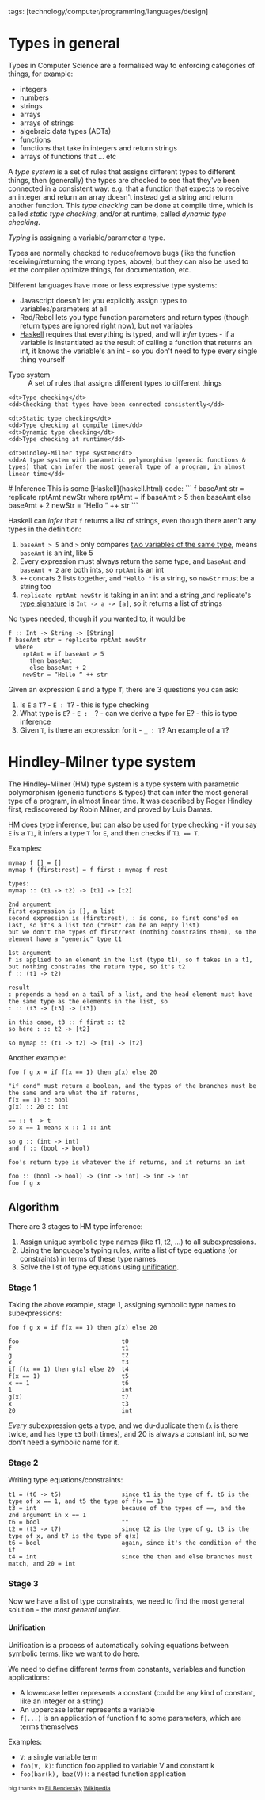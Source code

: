 tags: [technology/computer/programming/languages/design]

# Types in general

Types in Computer Science are a formalised way to enforcing categories of things, for example:
* integers
* numbers
* strings
* arrays
* arrays of strings
* algebraic data types (ADTs)
* functions
* functions that take in integers and return strings
* arrays of functions that ... etc

A _type system_ is a set of rules that assigns different types to different things, then (generally) the types are checked to see that they've been connected in a consistent way: e.g. that a function that expects to receive an integer and return an array doesn't instead get a string and return another function.
This _type checking_ can be done at compile time, which is called _static type checking_, and/or at runtime, called _dynamic type checking_.

_Typing_ is assigning a variable/parameter a type.

Types are normally checked to reduce/remove bugs (like the function receiving/returning the wrong types, above), but they can also be used to let the compiler optimize things, for documentation, etc.

Different languages have more or less expressive type systems:
* Javascript doesn't let you explicitly assign types to variables/parameters at all
* Red/Rebol lets you type function parameters and return types (though return types are ignored right now), but not variables
* [Haskell](haskell.html) requires that everything is typed, and will _infer_ types - if a variable is instantiated as the result of calling a function that returns an int, it knows the variable's an int - so you don't need to type every single thing yourself

<dl class="definitionList">
    <dt>Type system</dt>
    <dd>A set of rules that assigns different types to different things</dd>
    
    <dt>Type checking</dt>
    <dd>Checking that types have been connected consistently</dd>

    <dt>Static type checking</dt>
    <dd>Type checking at compile time</dd>
    <dt>Dynamic type checking</dt>
    <dd>Type checking at runtime</dd>

    <dt>Hindley-Milner type system</dt>
    <dd>A type system with parametric polymorphism (generic functions & types) that can infer the most general type of a program, in almost linear time</dd>
</dl>
# Inference
This is some [Haskell](haskell.html) code:
```
f baseAmt str = replicate rptAmt newStr
  where
    rptAmt = if baseAmt > 5 
      then baseAmt 
      else baseAmt + 2
    newStr = “Hello “ ++ str
```

Haskell can _infer_ that `f` returns a list of strings, even though there aren't any types in the definition:
1. `baseAmt > 5` and `>` only compares [two variables of the same type](http://hackage.haskell.org/package/base-4.12.0.0/docs/Data-Ord.html#v:-62-), means `baseAmt` is an int, like 5
2. Every expression must always return the same type, and `baseAmt` and `baseAmt + 2` are both ints, so `rptAmt` is an int
3. `++` concats 2 lists together, and `"Hello "` is a string, so `newStr` must be a string too
4. `replicate rptAmt newStr` is taking in an int and a string ,and replicate's [type signature](https://hackage.haskell.org/package/base-4.12.0.0/docs/Prelude.html#v:replicate) is `Int -> a -> [a]`, so it returns a list of strings

No types needed, though if you wanted to, it would be
```
f :: Int -> String -> [String]
f baseAmt str = replicate rptAmt newStr
  where
    rptAmt = if baseAmt > 5 
      then baseAmt 
      else baseAmt + 2
    newStr = “Hello “ ++ str
```

Given an expression `E` and a type `T`, there are 3 questions you can ask:
1. Is `E` a `T`? -  `E : T`? - this is type checking
2. What type is `E`? -  `E : _`? - can we derive a type for E? - this is type inference
3. Given `T`, is there an expression for it - `_ : T`? An example of a `T`?

# Hindley-Milner type system
The Hindley-Milner (HM) type system is a type system with parametric polymorphism (generic functions & types) that can infer the most general type of a program, in almost linear time. It was described by Roger Hindley first, rediscovered by Robin Milner, and proved by Luis Damas.

HM does type inference, but can also be used for type checking - if you say `E` is a `T1`, it infers a type `T` for `E`, and then checks if `T1 == T`.

Examples:
```
mymap f [] = []
mymap f (first:rest) = f first : mymap f rest

types: 
mymap :: (t1 -> t2) -> [t1] -> [t2]

2nd argument
first expression is [], a list
second expression is (first:rest), : is cons, so first cons'ed on last, so it's a list too ("rest" can be an empty list)
but we don't the types of first/rest (nothing constrains them), so the element have a "generic" type t1

1st argument
f is applied to an element in the list (type t1), so f takes in a t1, but nothing constrains the return type, so it's t2
f :: (t1 -> t2)

result
: prepends a head on a tail of a list, and the head element must have the same type as the elements in the list, so
: :: (t3 -> [t3] -> [t3])

in this case, t3 :: f first :: t2
so here : :: t2 -> [t2]

so mymap :: (t1 -> t2) -> [t1] -> [t2]
```

Another example:
```
foo f g x = if f(x == 1) then g(x) else 20

"if cond" must return a boolean, and the types of the branches must be the same and are what the if returns,
f(x == 1) :: bool
g(x) :: 20 :: int

== :: t -> t
so x == 1 means x :: 1 :: int

so g :: (int -> int)
and f :: (bool -> bool)

foo's return type is whatever the if returns, and it returns an int 

foo :: (bool -> bool) -> (int -> int) -> int -> int
foo f g x
```

## Algorithm

There are 3 stages to HM type inference:
1. Assign unique symbolic type names (like t1, t2, ...) to all subexpressions.
2. Using the language's typing rules, write a list of type equations (or constraints) in terms of these type names.
3. Solve the list of type equations using [unification](https://eli.thegreenplace.net/2018/unification/).

### Stage 1
Taking the above example, stage 1, assigning symbolic type names to subexpressions:
```
foo f g x = if f(x == 1) then g(x) else 20

foo                             t0
f                               t1
g                               t2
x                               t3
if f(x == 1) then g(x) else 20  t4
f(x == 1)                       t5
x == 1                          t6
1                               int
g(x)                            t7
x                               t3
20                              int
```

_Every_ subexpression gets a type, and we du-duplicate them (`x` is there twice, and has type `t3` both times), and 20 is always a constant int, so we don't need a symbolic name for it.

### Stage 2
Writing type equations/constraints:
```
t1 = (t6 -> t5)                 since t1 is the type of f, t6 is the type of x == 1, and t5 the type of f(x == 1)
t3 = int                        because of the types of ==, and the 2nd argument in x == 1
t6 = bool                       ""
t2 = (t3 -> t7)                 since t2 is the type of g, t3 is the type of x, and t7 is the type of g(x)
t6 = bool                       again, since it's the condition of the if
t4 = int                        since the then and else branches must match, and 20 = int
```

### Stage 3
Now we have a list of type constraints, we need to find the most general solution - the _most general unifier_.

#### Unification
Unification is a process of automatically solving equations between symbolic terms, like we want to do here.

We need to define different _terms_ from constants, variables and function applications:
* A lowercase letter represents a constant (could be any kind of constant, like an integer or a string)
* An uppercase letter represents a variable
* `f(...)` is an application of function f to some parameters, which are terms themselves

Examples: 
* `V`: a single variable term
* `foo(V, k)`: function foo applied to variable V and constant k
* `foo(bar(k), baz(V))`: a nested function application


<sub>big thanks to [Eli Bendersky](https://eli.thegreenplace.net/2018/type-inference/) [Wikipedia](https://en.wikipedia.org/wiki/Hindley-Milner_type_system#Introduction)</sub>